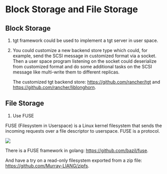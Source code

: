 # Block Storage and File Storage


## Block Storage
1. tgt framework could be used to implement a tgt server in user space.
2. You could customize a new backend store type which could, for example, send the SCSI message in customized format via a socket. Then a user space program listening on the socket could deserialize from customized format and do some additional tasks on the SCSI message like multi-write them to different replicas.
    
    The customized tgt backend store: https://github.com/rancher/tgt and https://github.com/rancher/liblonghorn.



## File Storage

1. Use FUSE

FUSE (Filesystem in Userspace) is a Linux kernel filesystem that  sends the incoming requests over a file descriptor to userspace. FUSE is a protocol.

![](/forgetful/images/block-storage-file-storage-fuse-diagram.png)

There is a FUSE framework in golang: https://github.com/bazil/fuse.

And have a try on a read-only filesystem exported from a zip file:  https://github.com/Murray-LIANG/zipfs.

